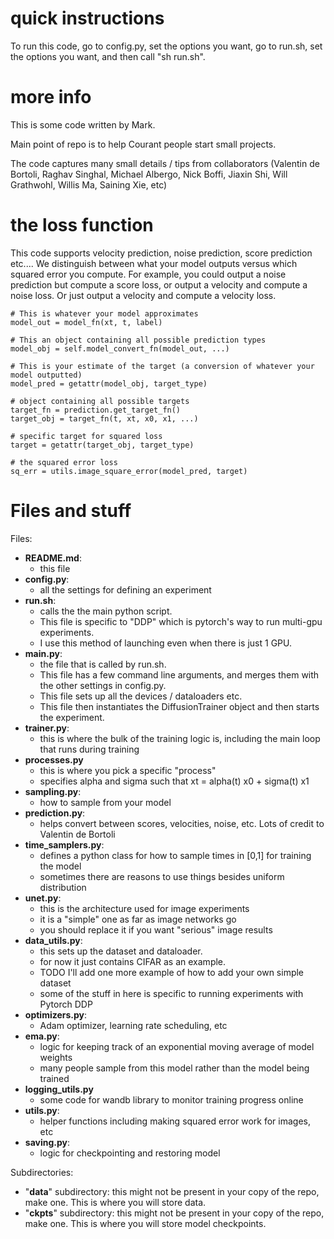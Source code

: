
# quick instructions
To run this code, go to config.py, set the options you want, go to run.sh, set the options you want, and then call "sh run.sh". 


# more info

This is some code written by Mark. 

Main point of repo is to help Courant people start small projects.

The code captures many small details / tips from collaborators (Valentin de Bortoli, Raghav Singhal, Michael Albergo, Nick Boffi, Jiaxin Shi, Will Grathwohl, Willis Ma, Saining Xie, etc)

# the loss function

This code supports velocity prediction, noise prediction, score prediction etc.... We distinguish between what your model outputs versus which squared error you compute. For example, you could output a noise prediction but compute a score loss, or output a velocity and compute a noise loss. Or just output a velocity and compute a velocity loss.
```
# This is whatever your model approximates
model_out = model_fn(xt, t, label)

# This an object containing all possible prediction types
model_obj = self.model_convert_fn(model_out, ...)

# This is your estimate of the target (a conversion of whatever your model outputted)
model_pred = getattr(model_obj, target_type)

# object containing all possible targets
target_fn = prediction.get_target_fn()
target_obj = target_fn(t, xt, x0, x1, ...)

# specific target for squared loss
target = getattr(target_obj, target_type)

# the squared error loss
sq_err = utils.image_square_error(model_pred, target)
```



# Files and stuff

Files:

- **README.md**: 
    - this file
- **config.py**: 
    - all the settings for defining an experiment
- **run.sh**: 
    - calls the the main python script. 
    - This file is specific to "DDP" which is pytorch's way to run multi-gpu experiments. 
    - I use this method of launching even when there is just 1 GPU.
- **main.py**: 
    - the file that is called by run.sh. 
    - This file has a few command line arguments, and merges them with the other settings in config.py. 
    - This file sets up all the devices / dataloaders etc.
    - This file then instantiates the DiffusionTrainer object and then starts the experiment.
- **trainer.py**:
    - this is where the bulk of the training logic is, including the main loop that runs during training
- **processes.py**
    - this is where you pick a specific "process"
    - specifies alpha and sigma such that xt = alpha(t) x0 + sigma(t) x1
- **sampling.py**:
    - how to sample from your model
- **prediction.py**:
    - helps convert between scores, velocities, noise, etc. Lots of credit to Valentin de Bortoli
- **time_samplers.py**:
    - defines a python class for how to sample times in [0,1] for training the model
    - sometimes there are reasons to use things besides uniform distribution
- **unet.py**:
    - this is the architecture used for image experiments
    - it is a "simple" one as far as image networks go
    - you should replace it if you want "serious" image results
- **data_utils.py**:
    - this sets up the dataset and dataloader.
    - for now it just contains CIFAR as an example.
    - TODO I'll add one more example of how to add your own simple dataset
    - some of the stuff in here is specific to running experiments with Pytorch DDP
- **optimizers.py**:
    - Adam optimizer, learning rate scheduling, etc
- **ema.py**:
    - logic for keeping track of an exponential moving average of model weights
    - many people sample from this model rather than the model being trained
- **logging_utils.py**
    - some code for wandb library to monitor training progress online
- **utils.py**:
    - helper functions including making squared error work for images, etc
- **saving.py**:
	- logic for checkpointing and restoring model


Subdirectories:
- "**data**" subdirectory: this might not be present in your copy of the repo, make one. This is where you will store data.
- "**ckpts**" subdirectory: this might not be present in your copy of the repo, make one. This is where you will store model checkpoints.






